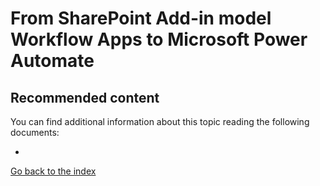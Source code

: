 # From SharePoint Add-in model Workflow Apps to Microsoft Power Automate

## Recommended content 
You can find additional information about this topic reading the following documents:
* []()


[Go back to the index](./Readme.md)
